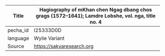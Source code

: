 |Title | Hagiography of mKhan chen Ngag dbang chos grags (1572–1641); Lamdre Lobshe, vol. nga, title no. 4 
| --- | --- 
|pecha_id | I25333D0D
|language | Wylie Variant
|Source | https://sakyaresearch.org